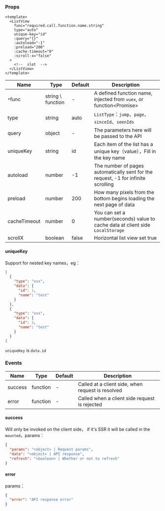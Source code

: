 ### Props

```vue
<template>
  <ListView
    func="required.call.function.name.string"
    type="auto"
    unique-key="id"
    :query="{}"
    :autoload="-1"
    :preload="200"
    :cache-timeout="0"
    :scroll-x="false"
  >
    <!--  slot  -->
  </ListView>
</template>
```


| Name | Type | Default | Description |
| --- | --- | --- | ---- |
| `*`func | string \ function | - | A defined function name, injected from `vuex`, or function\<Promise\> |
| type | string | auto | `ListType`：`jump`、`page`、`sinceId`、`seenIds` |
| query | object | - | The parameters here will be passed to the API |
| uniqueKey | string | id | Each item of the list has a unique key（value），Fill in the key name |
| autoload | number | -1 | The number of pages automatically sent for the request, -1 for infinite scrolling |
| preload | number | 200 | How many pixels from the bottom begins loading the next page of data |
| cacheTimeout | number | 0 | You can set a number(seconds) value to cache data at client side `LocalStorage` |
| scrollX | boolean | false | Horizontal list view set true  |

#### uniqueKey
Support for nested key names，eg：
```json
[
  {
    "type": "xxx",
    "data": {
      "id": 1,
      "name": "test"
    }
  },
  {
    "type": "xxx",
    "data": {
      "id": 2,
      "name": "test"
    }
  }
]
```
`uniqueKey` is `data.id`

### Events

| Name | Type | Default | Description |
| --- | --- | --- | ---- |
| success | function | - | Called at a client side, when request is resolved |
| error | function | - | Called when a client side request is rejected |

#### success
Will only be invoked on the client side， if it's SSR it will be called in the `mounted`，params：
```json
{
  "params": "<object> | Request params",
  "data": "<object> | API response",
  "refresh": "<boolean> | Whether or not to refresh"
}
```

#### error
params：
```json
{
  "error": "API response error"
}
```
